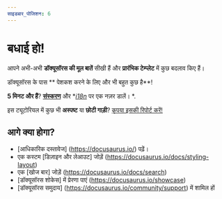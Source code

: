 ```yaml
---
साइडबार_पोजिशन: 6
---
```


# बधाई हो!

आपने अभी-अभी **डॉक्यूसॉरस की मूल बातें** सीखी हैं और **प्रारंभिक टेम्प्लेट** में कुछ बदलाव किए हैं।

डॉक्यूसॉरस के पास ** पेशकश करने के लिए और भी बहुत कुछ है**!

**5 मिनट और हैं**? **[संस्करण](../tutorial-extras/manage-docs-versions.md)** और **[i18n](../tutorial-extras/translate-your-site.md)* पर एक नज़र डालें। *.

इस ट्यूटोरियल में कुछ भी **अस्पष्ट** या **छोटी गाड़ी**? [कृपया इसकी रिपोर्ट करें!](https://github.com/facebook/docusaurus/discussions/4610)

## आगे क्या होगा?

- [आधिकारिक दस्तावेज] (https://docusaurus.io/) पढ़ें।
- एक कस्टम [डिज़ाइन और लेआउट] जोड़ें (https://docusaurus.io/docs/styling-layout)
- एक [खोज बार] जोड़ें (https://docusaurus.io/docs/search)
- [डॉक्यूसॉरस शोकेस] में प्रेरणा पाएं (https://docusaurus.io/showcase)
- [डॉक्यूसॉरस समुदाय] (https://docusaurus.io/community/support) में शामिल हों